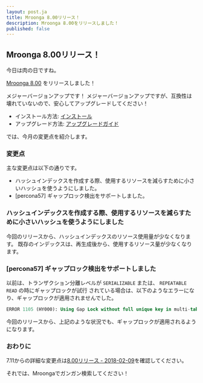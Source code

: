 ```yaml
---
layout: post.ja
title: Mroonga 8.00リリース！
description: Mroonga 8.00をリリースしました！
published: false
---
```


## Mroonga 8.00リリース！

今日は肉の日ですね。

[Mroonga 8.00](/ja/docs/news.html#release-8.00) をリリースしました！

メジャーバージョンアップです！
メジャーバージョンアップですが、互換性は壊れていないので、安心してアップグレードしてください！

* インストール方法: [インストール](/ja/docs/install.html)
* アップグレード方法: [アップグレードガイド](/ja/docs/upgrade.html)

では、今月の変更点を紹介します。

### 変更点

主な変更点は以下の通りです。

* ハッシュインデックスを作成する際、使用するリソースを減らすために小さいハッシュを使うようにしました。
* [percona57] ギャップロック検出をサポートしました。

### ハッシュインデックスを作成する際、使用するリソースを減らすために小さいハッシュを使うようにしました

今回のリリースから、ハッシュインデックスのリソース使用量が少なくなります。
既存のインデックスは、再生成後から、使用するリソース量が少なくなります。

### [percona57] ギャップロック検出をサポートしました

以前は、トランザクション分離レベルが `SERIALIZABLE` または、 `REPEATABLE READ` の時にギャップロックが試行
されている場合は、以下のようなエラーになり、ギャップロックが適用されませんでした。

```sql
ERROR 1105 (HY000): Using Gap Lock without full unique key in multi-table or multi-statement transactions is not allowed. You need to either rewrite queries to use all unique key columns in WHERE equal conditions, or rewrite to single-table, single-statement transaction.  Query: ALTER TABLE t ENGINE=InnoDB
```

今回のリリースから、上記のような状況でも、ギャップロックが適用されるようになります。

### おわりに

7.11からの詳細な変更点は[8.00リリース - 2018-02-09](/ja/docs/news.html#release-8.00)を確認してください。

それでは、Mroongaでガンガン検索してください！
